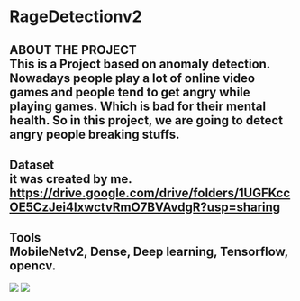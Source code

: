# RageDetectionv2
ABOUT THE PROJECT <br />
This is a Project based on anomaly detection. Nowadays people play a lot of online
video games and people tend to get angry while playing games. Which is bad
for their mental health. So in this project, we are going to detect
angry people breaking stuffs.
-------------------------------------------------------------------------------------
Dataset <br />
it was created by me.
https://drive.google.com/drive/folders/1UGFKccOE5CzJei4IxwctvRmO7BVAvdgR?usp=sharing
-------------------------------------------------------------------------------------
Tools <br />
MobileNetv2, Dense,
Deep learning,
Tensorflow, opencv.
-------------------------------------------------------------------------------------
<img src = "https://ibb.co/tPTCJJR">
<img src = "https://ibb.co/zQBwgL9">
